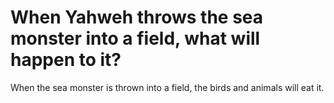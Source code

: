 # When Yahweh throws the sea monster into a field, what will happen to it?

When the sea monster is thrown into a field, the birds and animals will eat it.
